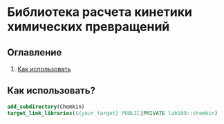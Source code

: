 # Библиотека расчета кинетики химических превращений

## Оглавление

1. [Как использовать](#1-как-использовать)

## Как использовать?

```cmake
add_subdirectory(Chemkin)
target_link_libraries(${your_target} PUBLIC|PRIVATE lab109::chemkin)
```